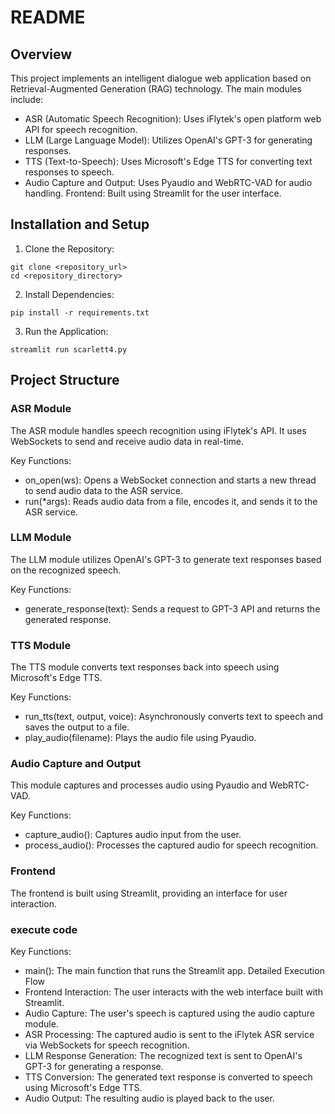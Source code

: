 # README
## Overview

This project implements an intelligent dialogue web application based on Retrieval-Augmented Generation (RAG) technology. The main modules include:

* ASR (Automatic Speech Recognition): Uses iFlytek's open platform web API for speech recognition.
* LLM (Large Language Model): Utilizes OpenAI's GPT-3 for generating responses.
* TTS (Text-to-Speech): Uses Microsoft's Edge TTS for converting text responses to speech.
* Audio Capture and Output: Uses Pyaudio and WebRTC-VAD for audio handling.
Frontend: Built using Streamlit for the user interface.

## Installation and Setup
1. Clone the Repository:
```
git clone <repository_url>
cd <repository_directory>
```

2. Install Dependencies:
```
pip install -r requirements.txt
```

3. Run the Application:
```
streamlit run scarlett4.py
```

## Project Structure
### ASR Module
The ASR module handles speech recognition using iFlytek's API. It uses WebSockets to send and receive audio data in real-time.

Key Functions:
* on_open(ws): Opens a WebSocket connection and starts a new thread to send audio data to the ASR service.
* run(*args): Reads audio data from a file, encodes it, and sends it to the ASR service.

### LLM Module
The LLM module utilizes OpenAI's GPT-3 to generate text responses based on the recognized speech.

Key Functions:
* generate_response(text): Sends a request to GPT-3 API and returns the generated response.

### TTS Module
The TTS module converts text responses back into speech using Microsoft's Edge TTS.

Key Functions:
* run_tts(text, output, voice): Asynchronously converts text to speech and saves the output to a file.
* play_audio(filename): Plays the audio file using Pyaudio.

### Audio Capture and Output
This module captures and processes audio using Pyaudio and WebRTC-VAD.

Key Functions:
* capture_audio(): Captures audio input from the user.
* process_audio(): Processes the captured audio for speech recognition.

### Frontend
The frontend is built using Streamlit, providing an interface for user interaction.

### execute code

Key Functions:
* main(): The main function that runs the Streamlit app.
Detailed Execution Flow
* Frontend Interaction: The user interacts with the web interface built with Streamlit.
* Audio Capture: The user's speech is captured using the audio capture module.
* ASR Processing: The captured audio is sent to the iFlytek ASR service via WebSockets for speech recognition.
* LLM Response Generation: The recognized text is sent to OpenAI's GPT-3 for generating a response.
* TTS Conversion: The generated text response is converted to speech using Microsoft's Edge TTS.
* Audio Output: The resulting audio is played back to the user.

